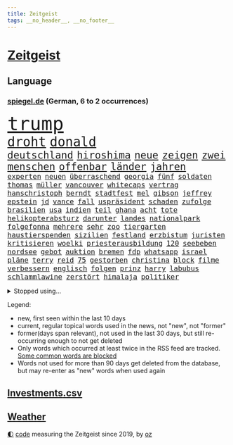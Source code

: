 ```yaml
---
title: Zeitgeist
tags: __no_header__, __no_footer__
---
```


# [Zeitgeist](https://oliz.io/zeitgeist/)

## Language

<h3><a href="https://www.spiegel.de" target="_blank">spiegel.de</a> (German, 6 to 2 occurrences)</h3>
<p style="font-family:monospace">
<span style="font-size:32pt"><a href="news_links.html#trump" class="current">trump</a></span>
<br>
<span style="font-size:22pt"><a href="news_links.html#droht" class="current">droht</a></span>
<span style="font-size:22pt"><a href="news_links.html#donald" class="current">donald</a></span>
<br>
<span style="font-size:17pt"><a href="news_links.html#deutschland" class="current">deutschland</a></span>
<span style="font-size:17pt"><a href="news_links.html#hiroshima" class="current">hiroshima</a></span>
<span style="font-size:17pt"><a href="news_links.html#neue" class="current">neue</a></span>
<span style="font-size:17pt"><a href="news_links.html#zeigen" class="current">zeigen</a></span>
<span style="font-size:17pt"><a href="news_links.html#zwei" class="current">zwei</a></span>
<span style="font-size:17pt"><a href="news_links.html#menschen" class="current">menschen</a></span>
<span style="font-size:17pt"><a href="news_links.html#offenbar" class="current">offenbar</a></span>
<span style="font-size:17pt"><a href="news_links.html#länder" class="current">länder</a></span>
<span style="font-size:17pt"><a href="news_links.html#jahren" class="current">jahren</a></span>
<br>
<span style="font-size:12pt"><a href="news_links.html#experten" class="current">experten</a></span>
<span style="font-size:12pt"><a href="news_links.html#neuen" class="current">neuen</a></span>
<span style="font-size:12pt"><a href="news_links.html#überraschend" class="current">überraschend</a></span>
<span style="font-size:12pt"><a href="news_links.html#georgia" class="current">georgia</a></span>
<span style="font-size:12pt"><a href="news_links.html#fünf" class="current">fünf</a></span>
<span style="font-size:12pt"><a href="news_links.html#soldaten" class="current">soldaten</a></span>
<span style="font-size:12pt"><a href="news_links.html#thomas" class="current">thomas</a></span>
<span style="font-size:12pt"><a href="news_links.html#müller" class="current">müller</a></span>
<span style="font-size:12pt"><a href="news_links.html#vancouver" class="current">vancouver</a></span>
<span style="font-size:12pt"><a href="news_links.html#whitecaps" class="new">whitecaps</a></span>
<span style="font-size:12pt"><a href="news_links.html#vertrag" class="current">vertrag</a></span>
<span style="font-size:12pt"><a href="news_links.html#hanschristoph" class="new">hanschristoph</a></span>
<span style="font-size:12pt"><a href="news_links.html#berndt" class="new">berndt</a></span>
<span style="font-size:12pt"><a href="news_links.html#stadtfest" class="new">stadtfest</a></span>
<span style="font-size:12pt"><a href="news_links.html#mel" class="current">mel</a></span>
<span style="font-size:12pt"><a href="news_links.html#gibson" class="new">gibson</a></span>
<span style="font-size:12pt"><a href="news_links.html#jeffrey" class="current">jeffrey</a></span>
<span style="font-size:12pt"><a href="news_links.html#epstein" class="current">epstein</a></span>
<span style="font-size:12pt"><a href="news_links.html#jd" class="current">jd</a></span>
<span style="font-size:12pt"><a href="news_links.html#vance" class="current">vance</a></span>
<span style="font-size:12pt"><a href="news_links.html#fall" class="current">fall</a></span>
<span style="font-size:12pt"><a href="news_links.html#uspräsident" class="current">uspräsident</a></span>
<span style="font-size:12pt"><a href="news_links.html#schaden" class="current">schaden</a></span>
<span style="font-size:12pt"><a href="news_links.html#zufolge" class="current">zufolge</a></span>
<span style="font-size:12pt"><a href="news_links.html#brasilien" class="current">brasilien</a></span>
<span style="font-size:12pt"><a href="news_links.html#usa" class="current">usa</a></span>
<span style="font-size:12pt"><a href="news_links.html#indien" class="current">indien</a></span>
<span style="font-size:12pt"><a href="news_links.html#teil" class="current">teil</a></span>
<span style="font-size:12pt"><a href="news_links.html#ghana" class="new">ghana</a></span>
<span style="font-size:12pt"><a href="news_links.html#acht" class="current">acht</a></span>
<span style="font-size:12pt"><a href="news_links.html#tote" class="current">tote</a></span>
<span style="font-size:12pt"><a href="news_links.html#helikopterabsturz" class="new">helikopterabsturz</a></span>
<span style="font-size:12pt"><a href="news_links.html#darunter" class="current">darunter</a></span>
<span style="font-size:12pt"><a href="news_links.html#landes" class="current">landes</a></span>
<span style="font-size:12pt"><a href="news_links.html#nationalpark" class="new">nationalpark</a></span>
<span style="font-size:12pt"><a href="news_links.html#folgefonna" class="new">folgefonna</a></span>
<span style="font-size:12pt"><a href="news_links.html#mehrere" class="current">mehrere</a></span>
<span style="font-size:12pt"><a href="news_links.html#sehr" class="current">sehr</a></span>
<span style="font-size:12pt"><a href="news_links.html#zoo" class="current">zoo</a></span>
<span style="font-size:12pt"><a href="news_links.html#tiergarten" class="current">tiergarten</a></span>
<span style="font-size:12pt"><a href="news_links.html#haustierspenden" class="new">haustierspenden</a></span>
<span style="font-size:12pt"><a href="news_links.html#sizilien" class="current">sizilien</a></span>
<span style="font-size:12pt"><a href="news_links.html#festland" class="current">festland</a></span>
<span style="font-size:12pt"><a href="news_links.html#erzbistum" class="current">erzbistum</a></span>
<span style="font-size:12pt"><a href="news_links.html#juristen" class="current">juristen</a></span>
<span style="font-size:12pt"><a href="news_links.html#kritisieren" class="current">kritisieren</a></span>
<span style="font-size:12pt"><a href="news_links.html#woelki" class="current">woelki</a></span>
<span style="font-size:12pt"><a href="news_links.html#priesterausbildung" class="new">priesterausbildung</a></span>
<span style="font-size:12pt"><a href="news_links.html#120" class="current">120</a></span>
<span style="font-size:12pt"><a href="news_links.html#seebeben" class="new">seebeben</a></span>
<span style="font-size:12pt"><a href="news_links.html#nordsee" class="current">nordsee</a></span>
<span style="font-size:12pt"><a href="news_links.html#gebot" class="new">gebot</a></span>
<span style="font-size:12pt"><a href="news_links.html#auktion" class="new">auktion</a></span>
<span style="font-size:12pt"><a href="news_links.html#bremen" class="current">bremen</a></span>
<span style="font-size:12pt"><a href="news_links.html#fdp" class="current">fdp</a></span>
<span style="font-size:12pt"><a href="news_links.html#whatsapp" class="current">whatsapp</a></span>
<span style="font-size:12pt"><a href="news_links.html#israel" class="current">israel</a></span>
<span style="font-size:12pt"><a href="news_links.html#pläne" class="current">pläne</a></span>
<span style="font-size:12pt"><a href="news_links.html#terry" class="current">terry</a></span>
<span style="font-size:12pt"><a href="news_links.html#reid" class="new">reid</a></span>
<span style="font-size:12pt"><a href="news_links.html#75" class="current">75</a></span>
<span style="font-size:12pt"><a href="news_links.html#gestorben" class="current">gestorben</a></span>
<span style="font-size:12pt"><a href="news_links.html#christina" class="current">christina</a></span>
<span style="font-size:12pt"><a href="news_links.html#block" class="current">block</a></span>
<span style="font-size:12pt"><a href="news_links.html#filme" class="current">filme</a></span>
<span style="font-size:12pt"><a href="news_links.html#verbessern" class="current">verbessern</a></span>
<span style="font-size:12pt"><a href="news_links.html#englisch" class="new">englisch</a></span>
<span style="font-size:12pt"><a href="news_links.html#folgen" class="current">folgen</a></span>
<span style="font-size:12pt"><a href="news_links.html#prinz" class="current">prinz</a></span>
<span style="font-size:12pt"><a href="news_links.html#harry" class="current">harry</a></span>
<span style="font-size:12pt"><a href="news_links.html#labubus" class="current">labubus</a></span>
<span style="font-size:12pt"><a href="news_links.html#schlammlawine" class="new">schlammlawine</a></span>
<span style="font-size:12pt"><a href="news_links.html#zerstört" class="current">zerstört</a></span>
<span style="font-size:12pt"><a href="news_links.html#himalaja" class="new">himalaja</a></span>
<span style="font-size:12pt"><a href="news_links.html#politiker" class="current">politiker</a></span>
</p>
<details>
<summary>Stopped using...</summary>
<p class="former" style="font-size:12pt">
wichtigste(1749) 2020(1748) erscheinen(1748) gemeinden(1748) identifiziert(1748) dienst(1747) erster(1747) peter(1747) überall(1747) ausgezeichnet(1746) mannschaft(1746) tieren(1746) guter(1745) pariser(1745) raum(1745) besiegt(1744) corona(1744) draußen(1744) einzug(1744) führende(1744) nötig(1744) tore(1744) zweiter(1744) altes(1743) konflikte(1743) solidarität(1743) deutlichen(1742) lisa(1742) moderne(1742) niederlanden(1742) saudiarabien(1742) schlug(1742) versorgt(1742) vorsitzende(1742) beschluss(1741) betreiber(1741) einstieg(1741) ermitteln(1741) historischen(1741) räumen(1741) bruder(1740) mark(1740) olaf(1740) scheiterte(1740) signal(1740) theater(1740) benzin(1739) insgesamt(1739) jahrhundert(1739) niederlande(1739) türkischen(1739) anlass(1738) durchsetzen(1738) extreme(1738) stück(1738) verschwand(1738) ließen(1737) themen(1737) überrascht(1737) beachten(1736) punkt(1736) stürmer(1736) volksrepublik(1736) überraschung(1736) abgebrochen(1735) endgültig(1735) kleiner(1735) orbán(1735) stammt(1735) zweimal(1735) oberste(1734) richtige(1734) tötung(1734) i(1733) ungarns(1733) dürften(1732) klinik(1732) online(1732) mangel(1730) vorstellen(1728) immerhin(1726) sozialdemokraten(1726) wind(1726) 23(1724) aktivistin(1724) ringen(1724) vieles(1723) harten(1722) königin(1719) cduchef(1716) abstieg(1710) munition(1707) thüringer(1702) ausgetragen(1688) verdoppelt(1688) aktionen(1676) last(1673) werte(1549) müll(1504) erfolgreichste(1450) wellen(1449) weibliche(1445) gestern(1437) erhofft(1423) grünenpolitiker(1382) rande(1342) tradition(1328) erschwert(1301) ring(1289) krebs(1284) einheit(1262) 2014(1259) versagen(1245) terror(1238) ankommt(1229) patrick(1211) handys(1195) 48(1194) aufeinander(1175) harter(1160) budapest(1152) grünenpolitikerin(1147) debattiert(1146) veröffentlichen(1131) spitzt(1125) profi(1123) trans(1114) wissenschaft(1108) effekt(1090) fpö(1089) notruf(1081) führten(1075) antarktis(1059) kriminalität(1044) überraschenden(1019) zweifeln(1017) großeinsatz(1007) außenpolitik(1000) spion(983) deutschlandticket(968) singt(968) verbrenner(964) hauses(957) muster(952) gesagt(950) gestalten(949) heimische(933) emotionale(926) sachsens(924) passanten(921) springen(921) startups(901) weimar(901) kleinere(893) diesjährigen(875) eingeladen(861) dringen(847) beides(843) hauptrolle(843) mannheim(841) diplomatische(840) staatsbürger(826) deutlicher(825) hoeneß(819) kolleginnen(816) parteitag(802) küche(794) gehandelt(789) vergleicht(783) helden(778) überlegen(754) langjährigen(750) quellen(749) eauto(738) islamistische(730) schönste(728) prägen(701) negative(695) rechtsextremisten(691) trinken(681) phänomen(677) verspottet(676) fußballfans(670) oppositionspolitiker(668) belästigt(665) sportlich(665) teslachef(664) lebende(661) franzosen(660) tatverdächtiger(658) 85(652) wilde(640) überraschende(636) bundes(631) 1990(630) neonazis(626) tennisprofi(622) erfahrung(605) franzose(602) jacob(596) zurückgekehrt(586) stuttgarter(582) straftäter(581) umstrittenes(579) dubai(578) rauch(575) offensichtlich(574) paare(573) on(562) sendet(558) erziehung(557) passagier(556) gleichberechtigung(555) zählte(551) südkoreanischen(540) go(526) manipulation(526) offenbaren(524) vorgesehen(519) minderjährigen(517) fragte(513) mount(513) klette(510) verzögern(508) dein(504) einfacher(501) rheinmetall(500) gleiche(496) kreativ(495) kaputt(487) haiti(482) messerangriff(478) augenhöhe(476) lieder(476) fangen(466) ursachen(465) leidenschaft(464) gesenkt(460) relativ(458) anschläge(454) zahlreicher(454) bräuchte(453) rechnung(451) flog(450) parteispitze(448) usgericht(440) kundschaft(439) forschenden(436) bnd(434) automaten(433) 21jährige(432) match(422) organisiert(422) gemessen(421) übel(418) regierungspartei(416) kurswechsel(408) esken(406) münchens(405) sorgten(404) neuestes(403) fitness(402) royal(402) co₂ausstoß(399) sätzen(399) gebissen(398) vielfalt(397) schwangerschaft(396) stream(396) exfreundin(395) nervös(395) 24jähriger(393) 28jähriger(392) autounfall(384) strategien(382) kümmern(381) erfinden(379) abriss(374) café(373) simone(368) regiert(362) 130(361) behauptete(359) pennsylvania(359) cdumann(357) drohenden(355) zukommt(353) leichenfund(349) weiblichen(349) nähert(348) elbe(347) allzu(346) belege(343) britin(341) erleichtern(337) one(336) 82(335) astronomie(332) anhaltende(331) daniela(328) hergestellt(328) 2011(326) flüchtet(321) stromversorgung(321) streichung(320) stadtteil(319) kleinkind(318) trieb(317) usbürger(317) sternekoch(315) ratlos(314) legendären(312) krebserkrankung(311) rechtswidrig(310) festgehalten(302) bernhard(301) eberl(301) kabel(301) notwendig(301) hadert(300) beschossen(297) spiegelrecherchen(297) wirtschaftlichen(297) direkte(296) geringe(296) 37jähriger(295) räumte(294) eingeliefert(292) mächtigste(290) rettungswagen(290) gemeinde(288) indigene(288) frische(286) verteidigungsausgaben(286) morgens(285) schwerste(285) debattieren(284) as(283) gestützt(281) heutzutage(281) fische(280) mächtigsten(280) zustimmen(279) hilflos(276) bewirken(272) pflegeversicherung(272) zusammenarbeiten(272) erik(271) 8(268) manipulieren(268) dunkelheit(267) sprit(267) vorstellungen(267) autorinnen(266) grundschule(266) australian(263) unbewohnbar(263) auskommen(261) überholen(261) 40jährigen(260) meteorologen(259) zustände(259) aussetzung(258) tauscht(257) kommissar(256) oberlandesgericht(253) tankstelle(252) saarbrücken(251) blatt(249) madison(249) brasilianer(241) sánchez(241) siemens(240) mobile(239) repräsentantenhaus(237) behandeln(235) jesus(235) telefonat(234) ausfällen(233) kassen(233) leiten(230) brachten(229) dating(229) befreiung(225) rechtsradikalen(225) medienberichte(224) aufzugeben(222) altkanzlerin(221) marius(220) haftbedingungen(219) assad(216) überraschungen(216) begreifen(215) hongkong(214) pferdesport(214) interessieren(213) nachnamen(213) abschaffung(212) oppositionspartei(212) strategisch(212) streng(212) oberbayern(210) psychisch(210) schwerem(210) demonstrierten(207) übergangsregierung(207) verwirrung(205) axt(204) fehlten(204) dokumentiert(203) bayrou(201) gelbhaar(200) farage(199) nigel(199) verlängern(199) kriegt(198) einsetzt(197) freiwilligen(197) oppositionellen(197) charité(195) 14jähriger(194) gegenspieler(194) magdeburger(193) behauptung(192) slowene(192) familiennachzug(190) flasche(190) krankenhauses(189) mund(189) weltall(189) achtelfinale(188) arte(188) currywurst(188) fahrten(187) lahm(187) ruder(187) eifel(183) karibik(183) linker(183) rechtspopulist(183) verhaftung(183) anfangen(182) dinosauriern(182) finanzmärkte(182) gerüchteküche(181) gewöhnen(181) kälte(181) leichtigkeit(181) natascha(181) unglücksursache(181) 41jährige(179) atomkraftwerk(179) kartellamt(179) menschengruppe(179) preissteigerungen(179) scheidet(179) trauerfeier(179) umfragetief(179) teslachefs(178) verweigern(178) mütterrente(177) klimaneutralität(176) spiegelleser(176) inn(175) kinderinterview(175) stört(174) abgeschaltet(173) unschuldig(173) drohnenangriffe(172) militärausgaben(172) natostaaten(172) interviews(171) sterne(170) einzuschränken(169) istanbuler(169) großartigen(167) mentale(167) pekings(167) ernennung(166) knieverletzung(166) spielplatz(164) mittendrin(162) 33jährige(161) millionenfach(161) stadtrat(158) verringern(158) dekrete(157) ekrem(155) soldatinnen(155) belohnung(154) nützt(154) krebsdiagnose(153) istanbuls(152) riesiges(152) usarmee(152) arbeitslosenzahl(151) löscharbeiten(151) kiapp(150) einfuhr(149) massenproteste(149) berechnung(148) klargestellt(148) entfernten(147) parteifreunde(146) überraschen(146) cannes(145) heißer(144) unterscheiden(144) karneval(142) schlimme(142) unklarheit(142) eingestochen(141) kernfusion(141) zögert(141) haie(140) scheinbar(140) tücken(140) 26jährigen(139) inhaftierte(139) karlheinz(139) river(139) kotropfen(138) riad(138) oberhaupt(136) bürgerrechte(134) küstenwache(134) verblüffend(134) hormone(133) kollabiert(133) selbstständig(133) generäle(132) world(132) zweifelhafte(132) forscherteam(131) ausflug(130) einsparungen(130) trauung(130) vorantreiben(130) missbrauchsprozess(129) gewaltigen(128) miterlebt(128) stromausfall(128) peppa(127) senkung(127) wutz(127) cent(126) kanadier(126) führenden(125) schifffahrt(125) verkauften(124) behindern(123) stach(123) technologien(123) bbc(122) kohlenmonoxidvergiftung(122) schlupfloch(122) usrepublikaner(122) lauren(121) deutschlandtrend(120) umweltschutz(120) côte(119) moderna(119) parkinson(119) 14jährigen(118) beifahrer(117) gegenstände(117) gästen(116) lego(116) vertraut(116) heimatschutzministerin(115) wartezeiten(115) wohnungsnot(115) bayernprofi(114) beate(114) gelüftet(114) labor(113) lgbtqcommunity(113) toskana(113) abschnitt(112) gera(112) himmelskörper(112) atubolu(111) doping(111) grob(111) zittert(111) verabschiedete(110) verglichen(110) einstimmig(109) indes(109) mitbegründer(109) patient(109) riet(109) zweijährige(109) 160000(108) comingout(108) dosis(108) einsturz(108) erneutes(108) inhaftierung(108) i̇mamoğlu(108) ausgegangen(107) gnade(107) oklahoma(107) priorität(107) telefonieren(107) ernennt(106) gefüllt(106) verkürzen(106) events(105) diskothek(104) handelskonflikt(104) vorlesen(104) disney(103) klasse(103) minderheiten(103) lichtjahre(102) parteigründerin(102) verlorene(102) staatlich(101) gewöhnt(100) mikrofon(100) regelt(100) zulieferer(100) hessens(99) verteidigte(99) isar(98) robuste(98) zuständigen(98) palma(97) 16jährigen(95) aufreger(95) harvard(95) hochzeitsfeier(95) kassieren(95) weggefährten(95) bunker(94) grasser(94) hochhauses(94) oppositionschef(94) spdvorsitz(94) völkerrechts(94) özel(94) erreichbar(93) etlichen(93) leistungsfähigkeit(93) ausverkauft(92) kleingarten(92) parken(92) wappnen(92) erneutem(91) hitzewellen(91) ladung(91) schwedischer(91) träumte(91) urlaubsparadies(91) verhaltensmuster(91) warme(91) auftragsbücher(90) del(90) girl(90) pünktlicher(90) überwiegend(90) arthur(89) designs(89) entertainerin(89) leichtes(89) missverstanden(89) prächtig(89) erfindet(88) erwerb(88) mahnte(88) mysteriösen(88) nervig(88) niederbayern(88) security(88) simbach(88) hörer(87) institute(87) nachgefragt(87) verletzungspause(87) duisburger(86) entsteht(86) ersteigert(86) trockener(86) wohlbefinden(86) özgür(86) akkus(85) alben(85) konservativer(85) neunten(85) spitzenduo(85) springsteen(85) verehrt(85) erzieher(84) helge(84) lilian(84) somalier(84) 89jährige(83) einflussreicher(83) netze(83) olivia(83) rüstungskonzern(83) anzuwerben(82) ausgerückt(82) feuerwehren(82) interpretation(82) kzgedenkstätte(82) pädagogin(82) schwersten(82) sportwelt(82) tarifpartner(82) ticket(82) finanzkrise(81) komödie(81) schlaganfall(81) verschleiern(81) abgetaucht(80) audretsch(80) bswgründerin(80) clips(80) dünne(80) feier(80) gedächtnis(80) grünenfraktionsvize(80) held(80) kostüme(80) landesverband(80) uli(80) algerien(79) bezweifeln(79) farben(79) geburtsnamen(79) leblose(79) rüstungsgüter(79) bundespolizist(78) kurve(78) lindau(78) linksextreme(78) sumpf(78) woltemade(78) ertrinkt(77) hammer(77) widersacherin(77) auslandssemester(76) quasi(76) rätselhaften(76) tierheim(76) alzheimer(75) futtern(75) symptome(75) they(75) komplexer(74) morgenstunden(74) organisierten(74) useliteuni(74) amal(73) astronomen(73) kreuzfahrtschiff(73) massenschlägerei(73) riechen(73) strafrechtlich(73) täte(73) ärgernis(73) immobilienbesitzer(72) martialische(72) nachfolgers(72) passage(72) verbünden(72) älterer(72) konserviert(71) kriegsgefangene(71) susanne(71) beantragen(70) christ(70) kaschmir(70) schelte(70) touristin(70) bewusste(69) elordi(69) frühzeitig(69) linkenfraktionschefin(69) religion(69) telefonate(69) waldbrandes(69) abgestraft(68) blüht(68) künstlerin(68) 1998(67) ausfall(67) bewusstlosigkeit(67) darsteller(67) fahrlässigkeit(67) fulda(67) gemeinsamkeit(67) gepflegt(67) giovanni(67) hinterfragt(67) kontaminiertes(67) sang(67) thunder(67) unipräsidentin(67) bilbao(66) ehrung(66) eisbach(66) eisbachwelle(66) gesundheitsschäden(66) platten(66) restaurant(66) rettungshubschrauber(66) rückschritt(66) stadtverwaltung(66) zigaretten(66) koffer(65) lorde(65) wiederhergestellt(65) einziger(64) flussabwärts(64) landesgrenzen(64) bekloppt(63) blätter(63) gideon(63) grundlegenden(63) hilfesuchende(63) mcelhenney(63) rob(63) sa’ar(63) schattenpräsident(63) verdrängen(63) virginia(63) 112(62) fußballmannschaft(62) kitschig(62) konflikten(62) mitgliedsländer(62) rennfahrer(62) unwürdigen(62) übertrumpft(62) 12000(61) benötigen(61) feueralarm(61) klagenfurt(61) schonungslose(61) ständige(61) verdruss(61) bedrohliche(60) popstars(60) remigration(60) spitzengespräch(60) todoliste(60) veranstalten(60) ausüben(59) betet(59) getragen(59) kaschmirkonflikt(59) waldstück(59) behält(58) inszenierte(58) konzentrieren(58) modetrend(58) speyer(58) spaziergänger(57) trips(57) vorliest(57) afdbundestagsabgeordneten(56) einzigartigen(56) grillen(56) interaktive(56) mrnaimpfstoff(56) spart(56) wutanfälle(56) afdverbot(55) angespannten(55) bundesweites(55) verbraucht(55) 103(54) ablösen(54) amtsvorgängerin(54) champagnerflasche(54) kampfjet(54) schwamm(54) schwimmt(54) trainingsunfall(54) unterschrieben(54) verunstaltet(54) dschihadisten(53) ministers(53) naiv(53) raketenbeschuss(53) softwarekonzern(53) spielplan(53) stinkt(53) weimarer(53) hausbesitzer(52) personenminen(52) fehlenden(51) härtetest(51) karton(51) spionageverdacht(51) ungarische(51) volksinitiative(51) exkanzler(50) fatih(50) geschildert(50) geworben(50) klimaziel(50) missbrauchsdarstellungen(50) krankenbett(49) missbrauchsskandal(49) snow(49) würdigte(49) absurd(48) brandgefährlich(48) forschen(48) gabi(48) pride(48) schlägerei(48) befunden(47) cassie(47) cnn(47) gleichgesinnte(47) mannschaften(47) mindestlohnkommission(47) stereotype(47) brennpunkt(46) unterdrücken(46) willkommene(46) zurückweisen(46) aufweichen(45) ausdrücklich(45) gewalttat(45) herrlich(45) längen(45) mitgemeint(45) schönes(45) smarten(45) trotzen(45) vollzeit(45) angegeben(44) bswchefin(44) misst(44) auffangstation(43) auftraggeber(43) existenziellen(43) frauenbild(43) helferich(43) katrin(43) mähroboter(43) steuergesetz(43) truppenübungsplatz(43) zoff(43) 2001(42) a2(42) lotsen(42) prideparade(42) übertragung(42) bonität(41) führungsposten(41) kontrahenten(41) festival(40) jim(40) panzerfäusten(40) spatzen(40) züchten(40) krankenhausreform(39) stadtwald(39) timo(39) vermittlung(39) wissenschaftlicher(39) 2040(38) anschein(38) auftaktspiel(38) deutschlandtickets(38) dopingspiele(38) dörfer(38) enhanced(38) hochgeschwindigkeitszug(38) ideale(38) immens(38) topspieler(38) transformation(38) trikots(38) ultimative(38) zuschlag(38) anführt(37) boeselager(37) euklimaziel(37) garantiert(37) harvarduniversität(37) matern(37) oberstes(37) reis(37) schlummern(37) tauben(37) #metoobewegung(36) gewehrt(36) lys(36) millionenspiel(36) anmelden(35) geregelt(35) sichtungen(35) atomenergiebehörde(34) präsenz(34) schlechtesten(34) stürmt(34) integriert(33) verbrauchern(33) zwickauer(33) ausgeschaltet(32) beratung(32) entspannte(32) geert(32) knobloch(32) schwadroniert(32) wilders(32) carlbollegrundschule(31) kate(31) übertragen(31) bildungssenatorin(30) khamenei(30) peanuts(30) rollt(30) steilen(30) anspannung(28) fernsehkoch(28) ohren(28) regierungskrise(28) aevor(27) bomber(27) eröffnete(27) feindbild(27) gestand(27) kanonen(27) nachbar(27) passend(27) rastet(27) schwung(27) surfer(27) theoretisch(27) trottel(27) bear(26) bänder(26) mac(26) unterhalten(26) ambivalente(25) diäten(25) dome(25) kernkraftwerk(25) linh(25) rechner(25) spiegelautor(25) ahnen(24) ardern(24) jacinda(24) schiffes(24) wettlauf(24) abholen(23) drohnenattacken(23) einräumen(23) israelirankonflikt(23) komplizen(23) mangelndem(23) schreckschusspistolen(23) unrechtmäßig(23) übergriff(23) ankunft(22) atomprogramms(22) emix(22) euländern(22) ghfstiftung(22) gilgeousalexander(22) habecks(22) herrscher(22) meeresschutz(22) schlimmeres(22) shai(22) thermometer(22) unwegsamem(22) abkühlung(21) ali(21) aufgebrochen(21) beautiful(21) ecken(21) familiennachzugs(21) haar(21) maskenkäufe(21) sprießen(21) erwachsenen(20) kampfdrohnen(20) keys(20) leine(20) dunkler(19) errichtete(19) feindschaft(19) kisystem(19) preiserhöhung(19) scheue(19) umgesetzt(19) unoozeankonferenz(19) angriffs(18) ausgabestelle(18) badeunfälle(18) compact(18) football(18) gudkow(18) liefen(18) mannheimer(18) regimegegner(18) sachbuch(18) schwächung(18) sitzplätze(18) u21em(18) amazongründer(17) atomanlagen(17) außerirdische(17) klimaanlage(17) sky(17) stühlen(17) alhilal(16) grüner(16) lgbtq(16) medizintechnik(16) mullahs(16) u21(16) underdog(16) wanderin(16) 16000(15) exgesundheitsminister(15) schutzstatus(15) sprang(15) wales(15) anlegt(14) auslandssenders(14) dürren(14) nbameisterschaft(14) neuwagen(14) springerstiefel(14) überschüttet(14) argumente(13) atomanlage(13) drogenhändler(13) erheblichen(13) geschaut(13) knöpfe(13) maskenpflicht(13) mclarenpiloten(13) pflegen(13) verdrängt(13) zuwanderern(13) ätna(13) marathons(12) month(12) nagel(12) schlimmsten(12) tiktoker(12) touren(12) urlaubsreise(12) ausbrüche(11) bauturbo(11) cdufrau(11) gemobbten(11) güntherwünsch(11) lehrers(11) newsblog(11) schwitzt(11) selbstbewusster(11) sozialisten(11)
</p>
</details>
<p>Legend:
<ul>
<li><span class="new">new</span>, first seen within the last 10 days</li>
<li><span class="current">current</span>, regular topical words used in the news, not "new", not "former"</li>
<li><span class="former">former(days span relevant)</span>, not used in the last 30 days, but still re-occurring enough to not get deleted</li>
<li>Only words which occurred at least twice in the RSS feed are tracked. <a href="language/filters.py">Some common words are blocked</a></li>
<li>Words not used for more than 90 days get deleted from the database, but may re-enter as "new" words when used again</li>
</ul>
</p>

## [Investments](investments.html)[.csv](investments.csv)

## [Weather](weather.html)

<footer>
<a href="javascript:toggleTheme()" class="nav">🌓</a>
<a href="https://github.com/ooz/zeitgeist">code</a> measuring the Zeitgeist since 2019, by <a href="https://oliz.io">oz</a>
</footer>
